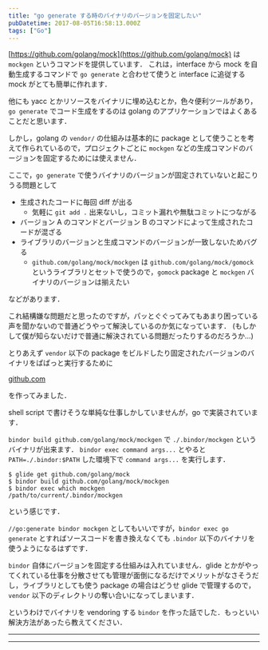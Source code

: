 ```yaml
---
title: "go generate する時のバイナリのバージョンを固定したい"
pubDatetime: 2017-08-05T16:58:13.000Z
tags: ["Go"]
---
```


[https://github.com/golang/mock](https://github.com/golang/mock) は `mockgen` というコマンドを提供しています．
これは，interface から mock を自動生成するコマンドで `go generate` と合わせて使うと interface に追従する mock がとても簡単に作れます．

他にも yacc とかリソースをバイナリに埋め込むとか，色々便利ツールがあり，`go generate` でコード生成をするのは golang のアプリケーションではよくあることだと思います．

しかし，golang の `vendor/` の仕組みは基本的に package として使うことを考えて作られているので，プロジェクトごとに `mockgen` などの生成コマンドのバージョンを固定するためには使えません．

ここで，`go generate` で使うバイナリのバージョンが固定されていないと起こりうる問題として

- 生成されたコードに毎回 diff が出る
  - 気軽に `git add .` 出来ないし，コミット漏れや無駄コミットにつながる
- バージョン A のコマンドとバージョン B のコマンドによって生成されたコードが混ざる
- ライブラリのバージョンと生成コマンドのバージョンが一致しないためバグる
  - `github.com/golang/mock/mockgen` は `github.com/golang/mock/gomock` というライブラリとセットで使うので，`gomock` package と `mockgen` バイナリのバージョンは揃えたい

などがあります．

これ結構嫌な問題だと思ったのですが，パッとぐぐってみてもあまり困っている声を聞かないので普通どうやって解決しているのか気になっています．
(もしかして僕が知らないだけで普通に解決されている問題だったりするのだろうか…)

とりあえず `vendor` 以下の package をビルドしたり固定されたバージョンのバイナリをぱぱっと実行するために

[github.com](https://github.com/agatan/bindor)

を作ってみました．

shell script で書けそうな単純な仕事しかしていませんが，go で実装されています．

`bindor build github.com/golang/mock/mockgen` で `./.bindor/mockgen` というバイナリが出来ます．
`bindor exec command args...` とやると `PATH=./.bindor:$PATH` した環境下で `command args...` を実行します．

```
$ glide get github.com/golang/mock
$ bindor build github.com/golang/mock/mockgen
$ bindor exec which mockgen
/path/to/current/.bindor/mockgen

```

という感じです．

`//go:generate bindor mockgen` としてもいいですが，`bindor exec go generate` とすればソースコードを書き換えなくても `.bindor` 以下のバイナリを使うようになるはずです．

`bindor` 自体にバージョンを固定する仕組みは入れていません．glide とかがやってくれている仕事を分散させても管理が面倒になるだけでメリットがなさそうだし，ライブラリとしても使う package の場合はどうせ glide で管理するので，`vendor` 以下のディレクトリの奪い合いになってしまいます．

というわけでバイナリを vendoring する `bindor` を作った話でした．もっといい解決方法があったら教えてください．

---

---
